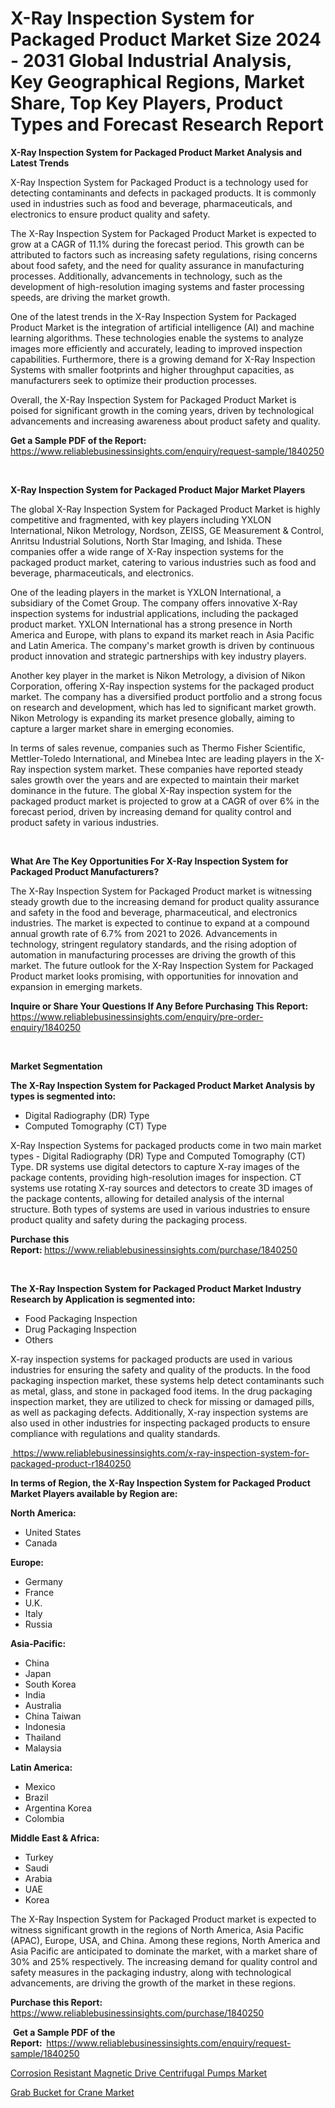 <p><h1>X-Ray Inspection System for Packaged Product Market Size 2024 - 2031 Global Industrial Analysis, Key Geographical Regions, Market Share, Top Key Players, Product Types and Forecast Research Report</h1></p><p><strong>X-Ray Inspection System for Packaged Product Market Analysis and Latest Trends</strong></p>
<p><p>X-Ray Inspection System for Packaged Product is a technology used for detecting contaminants and defects in packaged products. It is commonly used in industries such as food and beverage, pharmaceuticals, and electronics to ensure product quality and safety.</p><p>The X-Ray Inspection System for Packaged Product Market is expected to grow at a CAGR of 11.1% during the forecast period. This growth can be attributed to factors such as increasing safety regulations, rising concerns about food safety, and the need for quality assurance in manufacturing processes. Additionally, advancements in technology, such as the development of high-resolution imaging systems and faster processing speeds, are driving the market growth.</p><p>One of the latest trends in the X-Ray Inspection System for Packaged Product Market is the integration of artificial intelligence (AI) and machine learning algorithms. These technologies enable the systems to analyze images more efficiently and accurately, leading to improved inspection capabilities. Furthermore, there is a growing demand for X-Ray Inspection Systems with smaller footprints and higher throughput capacities, as manufacturers seek to optimize their production processes.</p><p>Overall, the X-Ray Inspection System for Packaged Product Market is poised for significant growth in the coming years, driven by technological advancements and increasing awareness about product safety and quality.</p></p>
<p><strong>Get a Sample PDF of the Report:&nbsp;</strong> <a href="https://www.reliablebusinessinsights.com/enquiry/request-sample/1840250">https://www.reliablebusinessinsights.com/enquiry/request-sample/1840250</a></p>
<p>&nbsp;</p>
<p><strong>X-Ray Inspection System for Packaged Product Major Market Players</strong></p>
<p><p>The global X-Ray Inspection System for Packaged Product Market is highly competitive and fragmented, with key players including YXLON International, Nikon Metrology, Nordson, ZEISS, GE Measurement & Control, Anritsu Industrial Solutions, North Star Imaging, and Ishida. These companies offer a wide range of X-Ray inspection systems for the packaged product market, catering to various industries such as food and beverage, pharmaceuticals, and electronics.</p><p>One of the leading players in the market is YXLON International, a subsidiary of the Comet Group. The company offers innovative X-Ray inspection systems for industrial applications, including the packaged product market. YXLON International has a strong presence in North America and Europe, with plans to expand its market reach in Asia Pacific and Latin America. The company's market growth is driven by continuous product innovation and strategic partnerships with key industry players.</p><p>Another key player in the market is Nikon Metrology, a division of Nikon Corporation, offering X-Ray inspection systems for the packaged product market. The company has a diversified product portfolio and a strong focus on research and development, which has led to significant market growth. Nikon Metrology is expanding its market presence globally, aiming to capture a larger market share in emerging economies.</p><p>In terms of sales revenue, companies such as Thermo Fisher Scientific, Mettler-Toledo International, and Minebea Intec are leading players in the X-Ray inspection system market. These companies have reported steady sales growth over the years and are expected to maintain their market dominance in the future. The global X-Ray inspection system for the packaged product market is projected to grow at a CAGR of over 6% in the forecast period, driven by increasing demand for quality control and product safety in various industries.</p></p>
<p>&nbsp;</p>
<p><strong>What Are The Key Opportunities For X-Ray Inspection System for Packaged Product Manufacturers?</strong></p>
<p><p>The X-Ray Inspection System for Packaged Product market is witnessing steady growth due to the increasing demand for product quality assurance and safety in the food and beverage, pharmaceutical, and electronics industries. The market is expected to continue to expand at a compound annual growth rate of 6.7% from 2021 to 2026. Advancements in technology, stringent regulatory standards, and the rising adoption of automation in manufacturing processes are driving the growth of this market. The future outlook for the X-Ray Inspection System for Packaged Product market looks promising, with opportunities for innovation and expansion in emerging markets.</p></p>
<p><strong>Inquire or Share Your Questions If Any Before Purchasing This Report:</strong> <a href="https://www.reliablebusinessinsights.com/enquiry/pre-order-enquiry/1840250">https://www.reliablebusinessinsights.com/enquiry/pre-order-enquiry/1840250</a></p>
<p>&nbsp;</p>
<p><strong>Market Segmentation</strong></p>
<p><strong>The X-Ray Inspection System for Packaged Product Market Analysis by types is segmented into:</strong></p>
<p><ul><li>Digital Radiography (DR) Type</li><li>Computed Tomography (CT) Type</li></ul></p>
<p><p>X-Ray Inspection Systems for packaged products come in two main market types - Digital Radiography (DR) Type and Computed Tomography (CT) Type. DR systems use digital detectors to capture X-ray images of the package contents, providing high-resolution images for inspection. CT systems use rotating X-ray sources and detectors to create 3D images of the package contents, allowing for detailed analysis of the internal structure. Both types of systems are used in various industries to ensure product quality and safety during the packaging process.</p></p>
<p><strong>Purchase this Report:&nbsp;</strong><a href="https://www.reliablebusinessinsights.com/purchase/1840250">https://www.reliablebusinessinsights.com/purchase/1840250</a></p>
<p>&nbsp;</p>
<p><strong>The X-Ray Inspection System for Packaged Product Market Industry Research by Application is segmented into:</strong></p>
<p><ul><li>Food Packaging Inspection</li><li>Drug Packaging Inspection</li><li>Others</li></ul></p>
<p><p>X-ray inspection systems for packaged products are used in various industries for ensuring the safety and quality of the products. In the food packaging inspection market, these systems help detect contaminants such as metal, glass, and stone in packaged food items. In the drug packaging inspection market, they are utilized to check for missing or damaged pills, as well as packaging defects. Additionally, X-ray inspection systems are also used in other industries for inspecting packaged products to ensure compliance with regulations and quality standards.</p></p>
<p><a href="https://www.reliablebusinessinsights.com/x-ray-inspection-system-for-packaged-product-r1840250">&nbsp;https://www.reliablebusinessinsights.com/x-ray-inspection-system-for-packaged-product-r1840250</a></p>
<p><strong>In terms of Region, the X-Ray Inspection System for Packaged Product Market Players available by Region are:</strong></p>
<p>
    <p> <strong> North America: </strong>
        <ul>
            <li>United States</li>
            <li>Canada</li>
        </ul>
        </p> 
    <p> <strong> Europe: </strong>
        <ul>
            <li>Germany</li>
            <li>France</li>
            <li>U.K.</li>
            <li>Italy</li>
            <li>Russia</li>
        </ul>
        </p> 
    <p> <strong> Asia-Pacific: </strong>
        <ul>
            <li>China</li>
            <li>Japan</li>
            <li>South Korea</li>
            <li>India</li>
            <li>Australia</li>
            <li>China Taiwan</li>
            <li>Indonesia</li>
            <li>Thailand</li>
            <li>Malaysia</li>
        </ul>
        </p> 
    <p> <strong> Latin America: </strong>
        <ul>
            <li>Mexico</li>
            <li>Brazil</li>
            <li>Argentina Korea</li>
            <li>Colombia</li>
        </ul>
        </p> 
    <p> <strong> Middle East & Africa: </strong>
        <ul>
            <li>Turkey</li>
            <li>Saudi</li>
            <li>Arabia</li>
            <li>UAE</li>
            <li>Korea</li>
        </ul>
    </p>
    </p>
<p><p>The X-Ray Inspection System for Packaged Product market is expected to witness significant growth in the regions of North America, Asia Pacific (APAC), Europe, USA, and China. Among these regions, North America and Asia Pacific are anticipated to dominate the market, with a market share of 30% and 25% respectively. The increasing demand for quality control and safety measures in the packaging industry, along with technological advancements, are driving the growth of the market in these regions.</p></p>
<p><strong>Purchase this Report: </strong><a href="https://www.reliablebusinessinsights.com/purchase/1840250">https://www.reliablebusinessinsights.com/purchase/1840250</a></p>
<p>&nbsp;<strong>Get a Sample PDF of the Report:&nbsp;&nbsp;</strong><a href="https://www.reliablebusinessinsights.com/enquiry/request-sample/1840250">https://www.reliablebusinessinsights.com/enquiry/request-sample/1840250</a></p>
<p><strong></strong></p>
<p><p><a href="https://github.com/moyahfrancoestellec51j635wcx/Market-Research-Report-List-3/blob/main/corrosion-resistant-magnetic-drive-centrifugal-pumps-market.md">Corrosion Resistant Magnetic Drive Centrifugal Pumps Market</a></p><p><a href="https://github.com/JuliaFadel1922/Market-Research-Report-List-2/blob/main/grab-bucket-for-crane-market.md">Grab Bucket for Crane Market</a></p></p>
